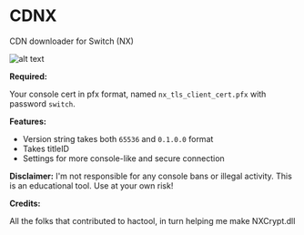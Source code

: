 # CDNX
CDN downloader for Switch (NX)

![alt text](https://i.imgur.com/makUBiU.png?2 "CDNX")

**Required:**

Your console cert in pfx format, named `nx_tls_client_cert.pfx` with password `switch`. 

**Features:**
 * Version string takes both `65536` and `0.1.0.0` format
 * Takes titleID
 * Settings for more console-like and secure connection
 
**Disclaimer:**
 I'm not responsible for any console bans or illegal activity. This is an educational tool. Use at your own risk!

**Credits:**
 
 All the folks that contributed to hactool, in turn helping me make NXCrypt.dll